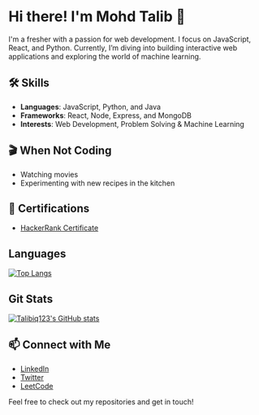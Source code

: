 # Hi there! I'm Mohd Talib 👋

I'm a fresher with a passion for web development. I focus on JavaScript, React, and Python. Currently, I’m diving into building interactive web applications and exploring the world of machine learning.

## 🛠️ Skills
- **Languages**: JavaScript, Python, and Java
- **Frameworks**: React, Node, Express, and MongoDB
- **Interests**: Web Development, Problem Solving & Machine Learning

## 🎬 When Not Coding
- Watching movies
- Experimenting with new recipes in the kitchen

## 📜 Certifications
- [HackerRank Certificate](https://www.hackerrank.com/certificates/c3dbc57b5679)

## Languages
[![Top Langs](https://github-readme-stats.vercel.app/api/top-langs/?username=Talibiq123&theme=dark)](https://github.com/Talibiq123?tab=repositories)

## Git Stats
[![Talibiq123's GitHub stats](https://github-readme-stats.vercel.app/api?username=Talibiq123&show_icons=true&theme=dark)](https://github.com/Talibiq123)

## 📫 Connect with Me
- [LinkedIn](https://www.linkedin.com/in/mohd-talib-688539172/)
- [Twitter](https://twitter.com/Talib__Saeed)
- [LeetCode](https://leetcode.com/u/Talib_Saeed/)

Feel free to check out my repositories and get in touch!

